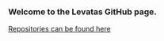 ### Welcome to the Levatas GitHub page.

[Repositories can be found here](https://github.com/orgs/vinsa-ai/repositories)
